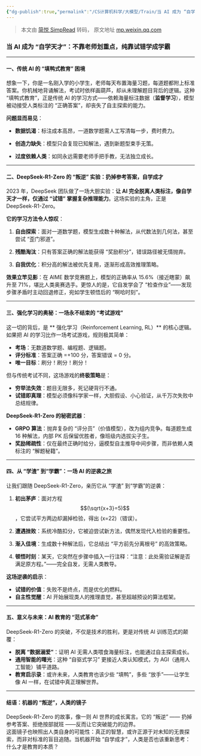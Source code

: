 ```yaml
---
{"dg-publish":true,"permalink":"/CS计算机科学/大模型/Train/当 AI 成为 “自学天才”：不靠老师划重点，纯靠试错学成学霸/","noteIcon":"","created":"2025-01-27T13:14:35.140+08:00","updated":"2025-01-29T16:20:01.714+08:00"}
---
```


> 本文由 [简悦 SimpRead](http://ksria.com/simpread/) 转码， 原文地址 [mp.weixin.qq.com](https://mp.weixin.qq.com/s?__biz=MzA3MDE2OTQ0OA==&mid=2651918255&idx=4&sn=d60173d45c0269f46d27c0f6ba68204c&chksm=852549a8b252c0beaf27517e7ea856e26081bbcc373a0acfb0bcbc6038be2d711e3c3c2aa76c&cur_album_id=2921594804302790657&scene=189#wechat_redirect)

### **当 AI 成为 “自学天才”：不靠老师划重点，纯靠试错学成学霸**

* * *

#### **一、传统 AI 的 “填鸭式教育” 困境**

想象一下，你是一名刚入学的小学生，老师每天布置海量习题，每道题都附上标准答案。你机械地背诵解法，考试时依样画葫芦，却从未理解题目背后的逻辑。这种 “填鸭式教育”，正是传统 AI 的学习方式——依赖海量标注数据（**监督学习**），模型被动接受人类标注的 “正确答案”，却丧失了自主探索的能力。

**问题显而易见**：

* **数据饥渴**：标注成本高昂，一道数学题需人工写清每一步，费时费力。
    
* **创造力缺失**：模型只会复现已知解法，遇到新题型束手无策。
    
* **过度依赖人类**：如同永远需要老师手把手教，无法独立成长。
    

* * *

#### **二、DeepSeek-R1-Zero 的 “叛逆” 实验：扔掉参考答案，自学成才**

2023 年，DeepSeek 团队做了一场大胆实验：**让 AI 完全脱离人类标注，像自学天才一样，仅通过 “试错” 掌握复杂推理能力**。这场实验的主角，正是 DeepSeek-R1-Zero。

**它的学习方法令人惊叹**：

1. **自由探索**：面对一道数学题，模型生成数十种解法，从代数法到几何法，甚至尝试 “歪门邪道”。
    
2. **残酷淘汰**：只有答案正确的解法能获得 “奖励积分”，错误路径被无情抛弃。
    
3. **自我优化**：积分高的解法被优先复用，逐渐形成高效推理策略。
    

**效果立竿见影**：在 AIME 数学竞赛题上，模型的正确率从 15.6%（接近瞎蒙）飙升至 71%，堪比人类奥赛选手。更惊人的是，它自发学会了 “检查作业”——发现步骤矛盾时主动回退修正，宛如学生顿悟后的 “啊哈时刻”。

* * *

#### **三、强化学习的奥秘：一场永不结束的 “考试游戏”**

这一切的背后，是 ** 强化学习（Reinforcement Learning, RL）** 的核心逻辑。如果把 AI 的学习比作一场考试游戏，规则极其简单：

* **考场**：无数道数学题、编程题、逻辑题。
* **评分标准**：答案正确 =+100 分，答案错误 = 0 分。
* **唯一目标**：刷分！刷分！刷分！

但与传统考试不同，这场游戏的**终极策略**是：

* **穷举法失效**：题目无限多，死记硬背行不通。
* **试错即真理**：模型必须像科学家一样，大胆假设、小心验证，从千万次失败中总结规律。

**DeepSeek-R1-Zero 的秘密武器**：
* **GRPO 算法**：抛弃复杂的 “评分员”（价值模型），改为组内竞争。每道题生成 16 种解法，内部 PK 后保留优胜者，像班级内选拔尖子生。
* **奖励稀疏性**：仅在最终正确时给分，逼模型自主推导中间步骤，而非依赖人类标注的 “解题秘籍”。

* * *

#### **四、从 “学渣” 到“学霸”：一场 AI 的逆袭之旅**

让我们跟随 DeepSeek-R1-Zero，亲历它从 “学渣” 到“学霸”的逆袭：

1. **初出茅庐**：面对方程 $$(\sqrt{x+3}=5)$$ ，它尝试平方两边却漏掉检验，得出 (x=22)（错误）。
    
2. **遭遇挫败**：系统冷酷扣分，它被迫尝试新方法，偶然发现代入检验的重要性。
3. **渐入佳境**：生成数十种解法后，它总结出 “平方前先分离根号” 的高效策略。
4. **顿悟时刻**：某天，它突然在步骤中插入一行注释：“注意：此处需验证解是否满足原方程。”——完全自发，无需人类教导。


**这场逆袭的启示**：
* **试错的价值**：失败不是终点，而是优化的燃料。
* **自主性觉醒**：AI 开始展现类人的推理直觉，甚至超越预设的算法框架。

* * *

#### **五、意义与未来：AI 教育的 “范式革命”**

DeepSeek-R1-Zero 的突破，不仅是技术的胜利，更是对传统 AI 训练范式的颠覆：

* **脱离 “数据溺爱”**：证明 AI 无需人类喂食海量标注，也能通过自主探索成长。
* **通用智能的曙光**：这种 “自驱式学习” 更接近人类认知模式，为 AGI（通用人工智能）铺平道路。
* **教育启示录**：或许未来，人类教育也该少些 “填鸭”，多些 “放手”——让学生像 AI 一样，在试错中真正理解世界。

* * *

#### **结语：机器的 “叛逆”，人类的镜子**

DeepSeek-R1-Zero 的故事，像一则 AI 世界的成长寓言。它的 “叛逆” —— 扔掉参考答案、拒绝按部就班 ——反而让它突破能力的边界。  
这面镜子也映照出人类自身的可能性：真正的智慧，或许正源于对未知的无畏探索，而非对标准的盲目追随。当机器开始 “自学成才”，人类是否也该重新思考：什么才是教育的本质？